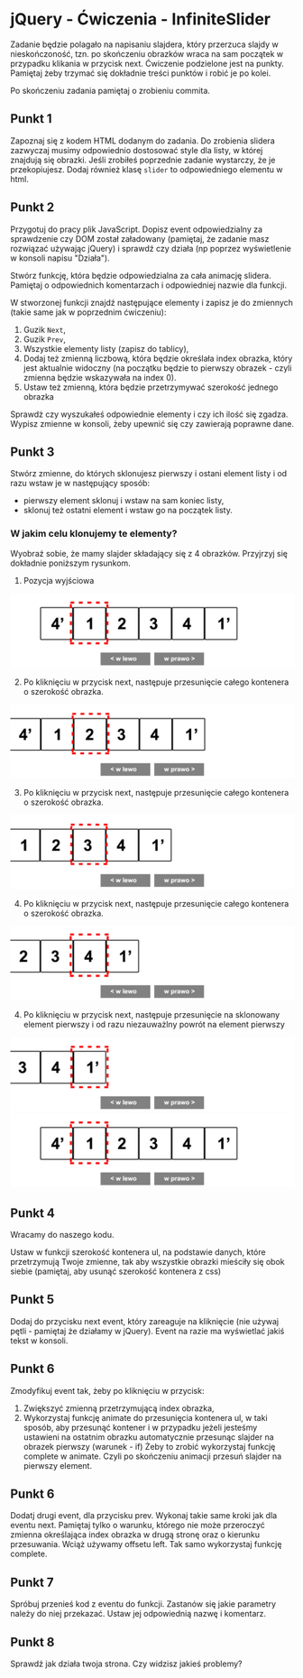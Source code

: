 # jQuery - Ćwiczenia - InfiniteSlider

Zadanie będzie polagało na napisaniu slajdera, który przerzuca slajdy w nieskończoność, tzn. po skończeniu obrazków wraca na sam początek w przypadku klikania w przycisk next. Ćwiczenie podzielone jest na punkty. Pamiętaj żeby trzymać się dokładnie treści punktów i robić je po kolei.

Po skończeniu zadania pamiętaj o zrobieniu commita.

## Punkt 1
Zapoznaj się z kodem HTML dodanym do zadania. Do zrobienia slidera zazwyczaj musimy odpowiednio dostosować style dla listy, w której znajdują się obrazki. Jeśli zrobiłeś poprzednie zadanie wystarczy, że je przekopiujesz. Dodaj również klasę ```slider``` to odpowiedniego elementu w html.


## Punkt 2
Przygotuj do pracy plik JavaScript. Dopisz event odpowiedzialny za sprawdzenie czy DOM został załadowany (pamiętaj, że zadanie masz rozwiązać używając jQuery) i sprawdź czy działa (np poprzez wyświetlenie w konsoli napisu "Działa").

Stwórz funkcję, która będzie odpowiedzialna za cała animację slidera. Pamiętaj o odpowiednich komentarzach i odpowiedniej nazwie dla funkcji.

W stworzonej funkcji znajdź następujące elementy i zapisz je do zmiennych (takie same jak w poprzednim ćwiczeniu):

1. Guzik `Next`,
2. Guzik `Prev`,
3. Wszystkie elementy listy (zapisz do tablicy),
4. Dodaj też zmienną liczbową, która będzie określała index obrazka, który jest aktualnie widoczny (na początku będzie to pierwszy obrazek - czyli zmienna będzie wskazywała na index 0).
5. Ustaw też zmienną, która będzie przetrzymywać szerokość jednego obrazka

Sprawdż czy wyszukałeś odpowiednie elementy i czy ich ilość się zgadza.
Wypisz zmienne w konsoli, żeby upewnić się czy zawierają poprawne dane.

## Punkt 3
Stwórz zmienne, do których sklonujesz pierwszy i ostani element listy i od razu wstaw je w następujący sposób:
- pierwszy element sklonuj i wstaw na sam koniec listy,
- sklonuj też ostatni element i wstaw go na początek listy.

### W jakim celu klonujemy te elementy?

Wyobraź sobie, że mamy slajder składający się z 4 obrazków. Przyjrzyj się dokładnie poniższym rysunkom.

1. Pozycja wyjściowa

  ![slider1](workshop-img/1.jpg)

2. Po kliknięciu w przycisk next, następuje przesunięcie całego kontenera o szerokość obrazka.

  ![slider1](workshop-img/2.jpg)

3. Po kliknięciu w przycisk next, następuje przesunięcie całego kontenera o szerokość obrazka.

  ![slider1](workshop-img/3.jpg)

4. Po kliknięciu w przycisk next, następuje przesunięcie całego kontenera o szerokość obrazka.

  ![slider1](workshop-img/4.jpg)

4. Po kliknięciu w przycisk next, następuje przesunięcie na sklonowany element pierwszy i od razu niezauważlny powrót na element pierwszy

  ![slider1](workshop-img/5.jpg)
  ![slider1](workshop-img/1.jpg)

## Punkt 4
Wracamy do naszego kodu.

Ustaw w funkcji szerokość kontenera ul, na podstawie danych, które przetrzymują Twoje zmienne, tak aby wszystkie obrazki mieściły się obok siebie (pamiętaj, aby usunąć szerokość kontenera z css)

## Punkt 5
Dodaj do przycisku next event, który zareaguje na kliknięcie (nie używaj pętli - pamiętaj że działamy w jQuery).
Event na razie ma wyświetlać jakiś tekst w konsoli.

## Punkt 6
Zmodyfikuj event tak, żeby po kliknięciu w przycisk:

1. Zwiększyć zmienną przetrzymującą index obrazka,
2. Wykorzystaj funkcję animate do przesunięcia kontenera ul, w taki sposób, aby przesunąć kontener i w przypadku jeżeli jesteśmy ustawieni na ostatnim obrazku automatycznie przesunąc slajder na obrazek pierwszy (warunek - if)
Żeby to zrobić wykorzystaj funkcję complete w animate. Czyli po skończeniu animacji przesuń slajder na pierwszy element.

## Punkt 6
Dodatj drugi event, dla przycisku prev. Wykonaj takie same kroki jak dla eventu next. Pamiętaj tylko o warunku, którego nie może przeroczyć zmienna określająca index obrazka w drugą stronę oraz o kierunku przesuwania. Wciąż używamy offsetu left. Tak samo wykorzystaj funkcję complete.

## Punkt 7
Spróbuj przenieś kod z eventu do funkcji.
Zastanów się jakie parametry należy do niej przekazać. Ustaw jej odpowiednią nazwę i komentarz.

## Punkt 8
Sprawdź jak działa twoja strona. Czy widzisz jakieś problemy?
